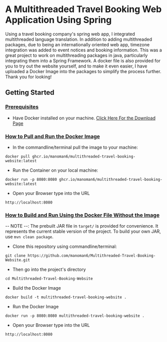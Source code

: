 # A Multithreaded Travel Booking Web Application Using Spring
Using a travel booking company's spring web app, I integrated multithreaded language translation. In addition to adding multithreaded packages, due to being an internationally oriented web app, timezone integration was added to event notices and booking information. This was a great project to work on multithreading packages in java, particularly integrating them into a Spring Framework. A docker file is also provided for you to try out the website yourself, and to make it even easier, I have uploaded a Docker Image into the packages to simplify the process further. Thank you for looking!


## Getting Started

### <ins>Prerequisites</ins>
* Have Docker installed on your machine. [Click Here For the Download Page](https://www.docker.com/products/docker-desktop/)


### <ins>How to Pull and Run the Docker Image</ins>
* In the commandline/terminal pull the image to your machine:
```commandline/terminal
docker pull ghcr.io/manoman6/multithreaded-travel-booking-website:latest
```
* Run the Container on your local machine:
```commandline/terminal
docker run -p 8080:8080 ghcr.io/manoman6/multithreaded-travel-booking-website:latest
```
* Open your Browser type into the URL
```URL Bar
http://localhost:8080
```


### <ins>How to Build and Run Using the Docker File Without the Image</ins>
-- NOTE --: The prebuilt JAR file in `target/` is provided for convenience. It represents the current stable version of the project. To build your own JAR, use `mvn clean package`.
* Clone this repository using commandline/terminal:
```commandline/terminal
git clone https://github.com/manoman6/Multithreaded-Travel-Booking-Website.git
```
* Then go into the project's directory
```commandline/terminal
cd Multithreaded-Travel-Booking-Website
```
* Build the Docker Image
```commandline/terminal
docker build -t multithreaded-travel-booking-website .
```
* Run the Docker Image
```commandline/terminal
docker run -p 8080:8080 multithreaded-travel-booking-website .
```
* Open your Browser type into the URL
```URL Bar
http://localhost:8080
```